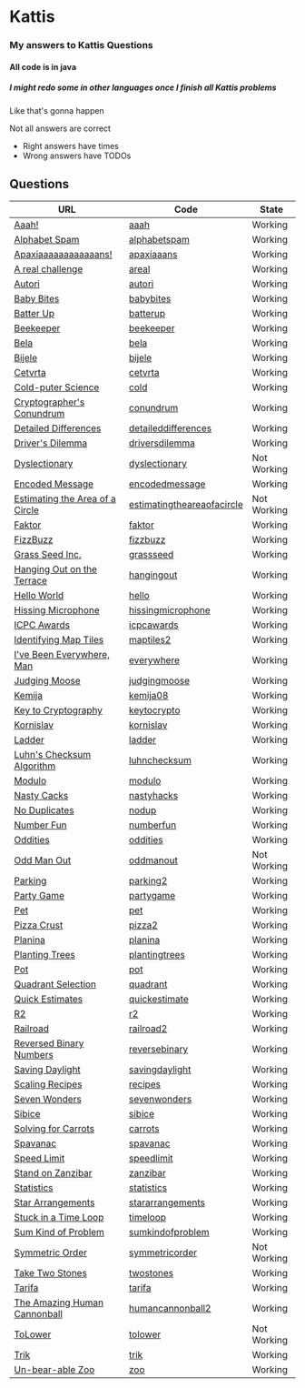 # Kattis
### My answers to Kattis Questions
#### All code is in java
##### I might redo some in other languages once I finish all Kattis problems
Like that's gonna happen

Not all answers are correct
  - Right answers have times
  - Wrong answers have TODOs


## Questions

URL | Code | State
--- | --- | ---
[Aaah!](https://open.kattis.com/problems/aaah) | [aaah](aaah/Aaah.java)  | Working
[Alphabet Spam](https://open.kattis.com/problems/alphabetspam) | [alphabetspam](alphabetspam/Spam.java)  | Working
[Apaxiaaaaaaaaaaaans!](https://open.kattis.com/problems/apaxiaaans) | [apaxiaaans](apaxiaaans/Apaxians.java)  | Working
[A real challenge](https://open.kattis.com/problems/areal) | [areal](areal/ARealChallenge.java)  | Working
[Autori](https://open.kattis.com/problems/autori) | [autori](Autori.java)  | Working
[Baby Bites](https://open.kattis.com/problems/babybites) | [babybites](babybites/Baby.java)  | Working
[Batter Up](https://open.kattis.com/problems/batterup) | [batterup](batterup/Bat.java)  | Working
[Beekeeper](https://open.kattis.com/problems/beekeeper) | [beekeeper](beekeeper/Beekeeper.java)  | Working
[Bela](https://open.kattis.com/problems/bela) | [bela](bela/Bela.java)  | Working
[Bijele](https://open.kattis.com/problems/bijele) | [bijele](bijele/Chess.java)  | Working
[Cetvrta](https://open.kattis.com/problems/cetvrta) | [cetvrta](cetvrta/Cetvrta.java)  | Working
[Cold-puter Science](https://open.kattis.com/problems/cold) | [cold](cold/Weather.java)  | Working
[Cryptographer's Conundrum](https://open.kattis.com/problems/conundrum) | [conundrum](conundrum/Conundrum.java)  | Working
[Detailed Differences](https://open.kattis.com/problems/detaileddifferences) | [detaileddifferences](detaileddifferences/Differences.java)  | Working
[Driver's Dilemma](https://open.kattis.com/problems/driversdilemma) | [driversdilemma](driversdilemma/DriversDilemma.java)  | Working
[Dyslectionary](https://open.kattis.com/problems/dyslectionary) | [dyslectionary](dyslectionary/Dyslectionary.java)  | Not Working
[Encoded Message](https://open.kattis.com/problems/encodedmessage) | [encodedmessage](encodedmessage/Decode.java) | Working
[Estimating the Area of a Circle](https://open.kattis.com/problems/estimatingtheareaofacircle) | [estimatingtheareaofacircle](estimatingtheareaofacircle/Area.java)  | Not Working
[Faktor](https://open.kattis.com/problems/faktor) | [faktor](faktor/Faktor.java)  | Working
[FizzBuzz](https://open.kattis.com/problems/fizzbuzz) | [fizzbuzz](fizzbuzz/Fizzbuzz.java)  | Working
[Grass Seed Inc.](https://open.kattis.com/problems/grassseed) | [grassseed](grassseed/Seed.java)  | Working
[Hanging Out on the Terrace](https://open.kattis.com/problems/hangingout) | [hangingout](hangingout/Terrace.java)  | Working
[Hello World](https://open.kattis.com/problems/hello) | [hello](hello/Hello.java)  | Working
[Hissing Microphone](https://open.kattis.com/problems/hissingmicrophone) | [hissingmicrophone](hissingmicrophone/Mic.java)  | Working
[ICPC Awards](https://open.kattis.com/problems/icpcawards) | [icpcawards](icpcawards/Awards.java)  | Working
[Identifying Map Tiles](https://open.kattis.com/problems/maptiles2) | [maptiles2](maptiles2/Map.java)  | Working
[I've Been Everywhere, Man](https://open.kattis.com/problems/everywhere) | [everywhere](everywhere/Everywhere.java)  | Working
[Judging Moose](https://open.kattis.com/problems/judgingmoose) | [judgingmoose](judgingmoose/Meese.java)  | Working
[Kemija](https://open.kattis.com/problems/kemija08) | [kemija08](kemija08/Kemija.java)  | Working
[Key to Cryptography](https://open.kattis.com/problems/keytocrypto) | [keytocrypto](keytocrypto/Crypto.java)  | Working
[Kornislav](https://open.kattis.com/problems/kornislav) | [kornislav](kornislav/Kornislav.java)  | Working
[Ladder](https://open.kattis.com/problems/ladder) | [ladder](ladder/Ladder.java)  | Working
[Luhn's Checksum Algorithm](https://open.kattis.com/problems/luhnchecksum) | [luhnchecksum](luhnchecksum/CheckSum.java)  | Working
[Modulo](https://open.kattis.com/problems/modulo) | [modulo](modulo/Modulo.java) | Working
[Nasty Cacks](https://open.kattis.com/problems/nastyhacks) | [nastyhacks](nastyhacks/Hacks.java)  | Working
[No Duplicates](https://open.kattis.com/problems/nodup) | [nodup](nodup/Duplicates.java) | Working
[Number Fun](https://open.kattis.com/problems/numberfun) | [numberfun](numberfun/Number.java)  | Working
[Oddities](https://open.kattis.com/problems/oddities) | [oddities](oddities/Oddities.java)  | Working
[Odd Man Out](https://open.kattis.com/problems/oddmanout) | [oddmanout](oddmanout/Out.java)  | Not Working
[Parking](https://open.kattis.com/problems/parking2) | [parking2](parking2/Parking.java)  | Working
[Party Game](https://open.kattis.com/problems/partygame) | [partygame](partygame/PartyGame.java)  | Working
[Pet](https://open.kattis.com/problems/pet) | [pet](pet/Pet.java)  | Working
[Pizza Crust](https://open.kattis.com/problems/pizza2) | [pizza2](pizza2/Pizza.java)  | Working
[Planina](https://open.kattis.com/problems/planina) | [planina](planina/Planina.java)  | Working
[Planting Trees](https://open.kattis.com/problems/plantingtrees) | [plantingtrees](plantingtrees/Trees.java)  | Working
[Pot](https://open.kattis.com/problems/pot) | [pot](pot.java) | Working
[Quadrant Selection](https://open.kattis.com/problems/quadrant) | [quadrant](quadrant/Quad.java)  | Working
[Quick Estimates](https://open.kattis.com/problems/quickestimate) | [quickestimate](quickestimate/Estimate.java) | Working
[R2](https://open.kattis.com/problems/r2) | [r2](r2/R2.java) | Working
[Railroad](https://open.kattis.com/problems/railroad2) | [railroad2](railroad2/Railroad.java)  | Working
[Reversed Binary Numbers](https://open.kattis.com/problems/reversebinary) | [reversebinary](reversebinary/Binary.java)  | Working
[Saving Daylight](https://open.kattis.com/problems/savingdaylight) | [savingdaylight](savingdaylight/Daylight.java)  | Working
[Scaling Recipes](https://open.kattis.com/problems/recipes) | [recipes](recipes/Recipe.java)  | Working
[Seven Wonders](https://open.kattis.com/problems/sevenwonders) | [sevenwonders](sevenwonders/Wonders.java)  | Working
[Sibice](https://open.kattis.com/problems/sibice) | [sibice](sibice/Sibice.java)  | Working
[Solving for Carrots](https://open.kattis.com/problems/carrots) | [carrots](carrots/Carrots.java)  | Working
[Spavanac](https://open.kattis.com/problems/spavanac) | [spavanac](spavanac/Spavanac.java)  | Working
[Speed Limit](https://open.kattis.com/problems/speedlimit) | [speedlimit](speedlimit/SpeedLimit.java)  | Working
[Stand on Zanzibar](https://open.kattis.com/problems/zanzibar) | [zanzibar](zanzibar/Zanzibar.java)  | Working
[Statistics](https://open.kattis.com/problems/statistics) | [statistics](statistics/Statistics.java)  | Working
[Star Arrangements](https://open.kattis.com/problems/stararrangements) | [stararrangements](stararrangements) | Working
[Stuck in a Time Loop](https://open.kattis.com/problems/timeloop) | [timeloop](timeloop/Magic.java)  | Working
[Sum Kind of Problem](https://open.kattis.com/problems/sumkindofproblem) | [sumkindofproblem](sumkindofproblem/Sum.java)  | Working
[Symmetric Order](https://open.kattis.com/problems/symmetricorder) | [symmetricorder](symmetricorder/Order.java)  | Not Working
[Take Two Stones](https://open.kattis.com/problems/twostones) | [twostones](twostones/Stones.java)  | Working
[Tarifa](https://open.kattis.com/problems/tarifa) | [tarifa](tarifa/Tarifa.java)  | Working
[The Amazing Human Cannonball](https://open.kattis.com/problems/humancannonball2) | [humancannonball2](humancannonball2/Cannonball.java)  | Working
[ToLower](https://open.kattis.com/problems/tolower) | [tolower](tolower/ToLower.java)  | Not Working
[Trik](https://open.kattis.com/problems/trik) | [trik](trik/Trik.java)  | Working
[Un-bear-able Zoo](https://open.kattis.com/problems/zoo) | [zoo](zoo/Zoo.java)  | Working
